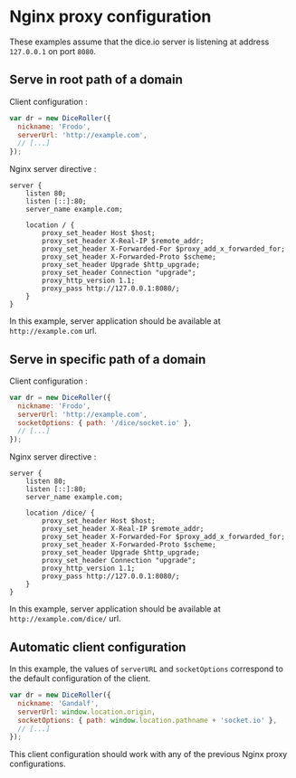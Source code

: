 # Nginx proxy configuration

These examples assume that the dice.io server is listening at address `127.0.0.1` on port `8080`.

## Serve in root path of a domain

Client configuration :

```javascript
var dr = new DiceRoller({
  nickname: 'Frodo',
  serverUrl: 'http://example.com',
  // [...]
});
```

Nginx server directive :

```
server {
    listen 80;
    listen [::]:80;
    server_name example.com;

    location / {
        proxy_set_header Host $host;
        proxy_set_header X-Real-IP $remote_addr;
        proxy_set_header X-Forwarded-For $proxy_add_x_forwarded_for;
        proxy_set_header X-Forwarded-Proto $scheme;
        proxy_set_header Upgrade $http_upgrade;
        proxy_set_header Connection "upgrade";
        proxy_http_version 1.1;
        proxy_pass http://127.0.0.1:8080/;
    }
}
```

In this example, server application should be available at `http://example.com` url.

## Serve in specific path of a domain

Client configuration :

```javascript
var dr = new DiceRoller({
  nickname: 'Frodo',
  serverUrl: 'http://example.com',
  socketOptions: { path: '/dice/socket.io' },
  // [...]
});
```

Nginx server directive :

```
server {
    listen 80;
    listen [::]:80;
    server_name example.com;

    location /dice/ {
        proxy_set_header Host $host;
        proxy_set_header X-Real-IP $remote_addr;
        proxy_set_header X-Forwarded-For $proxy_add_x_forwarded_for;
        proxy_set_header X-Forwarded-Proto $scheme;
        proxy_set_header Upgrade $http_upgrade;
        proxy_set_header Connection "upgrade";
        proxy_http_version 1.1;
        proxy_pass http://127.0.0.1:8080/;
    }
}
```

In this example, server application should be available at `http://example.com/dice/` url.

## Automatic client configuration

In this example, the values ​​of `serverURL` and `socketOptions` correspond to the default configuration of the client.

```javascript
var dr = new DiceRoller({
  nickname: 'Gandalf',
  serverUrl: window.location.origin,
  socketOptions: { path: window.location.pathname + 'socket.io' },
  // [...]
});
```

This client configuration should work with any of the previous Nginx proxy configurations.
